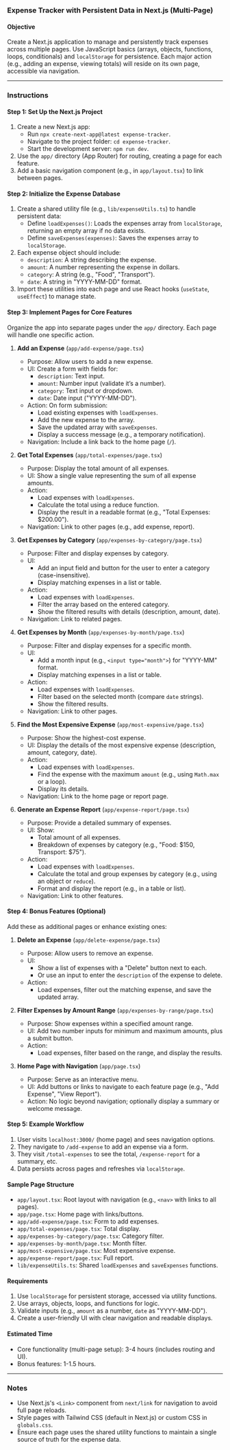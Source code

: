 ### Expense Tracker with Persistent Data in Next.js (Multi-Page)

#### Objective

Create a Next.js application to manage and persistently track expenses across multiple pages. Use JavaScript basics (arrays, objects, functions, loops, conditionals) and `localStorage` for persistence. Each major action (e.g., adding an expense, viewing totals) will reside on its own page, accessible via navigation.

---

### Instructions

#### Step 1: Set Up the Next.js Project

1. Create a new Next.js app:
   - Run `npx create-next-app@latest expense-tracker`.
   - Navigate to the project folder: `cd expense-tracker`.
   - Start the development server: `npm run dev`.
2. Use the `app/` directory (App Router) for routing, creating a page for each feature.
3. Add a basic navigation component (e.g., in `app/layout.tsx`) to link between pages.

#### Step 2: Initialize the Expense Database

1. Create a shared utility file (e.g., `lib/expenseUtils.ts`) to handle persistent data:
   - Define `loadExpenses()`: Loads the expenses array from `localStorage`, returning an empty array if no data exists.
   - Define `saveExpenses(expenses)`: Saves the expenses array to `localStorage`.
2. Each expense object should include:
   - `description`: A string describing the expense.
   - `amount`: A number representing the expense in dollars.
   - `category`: A string (e.g., "Food", "Transport").
   - `date`: A string in "YYYY-MM-DD" format.
3. Import these utilities into each page and use React hooks (`useState`, `useEffect`) to manage state.

#### Step 3: Implement Pages for Core Features

Organize the app into separate pages under the `app/` directory. Each page will handle one specific action.

1. **Add an Expense** (`app/add-expense/page.tsx`)

   - Purpose: Allow users to add a new expense.
   - UI: Create a form with fields for:
     - `description`: Text input.
     - `amount`: Number input (validate it’s a number).
     - `category`: Text input or dropdown.
     - `date`: Date input ("YYYY-MM-DD").
   - Action: On form submission:
     - Load existing expenses with `loadExpenses`.
     - Add the new expense to the array.
     - Save the updated array with `saveExpenses`.
     - Display a success message (e.g., a temporary notification).
   - Navigation: Include a link back to the home page (`/`).

2. **Get Total Expenses** (`app/total-expenses/page.tsx`)

   - Purpose: Display the total amount of all expenses.
   - UI: Show a single value representing the sum of all expense amounts.
   - Action:
     - Load expenses with `loadExpenses`.
     - Calculate the total using a reduce function.
     - Display the result in a readable format (e.g., "Total Expenses: $200.00").
   - Navigation: Link to other pages (e.g., add expense, report).

3. **Get Expenses by Category** (`app/expenses-by-category/page.tsx`)

   - Purpose: Filter and display expenses by category.
   - UI:
     - Add an input field and button for the user to enter a category (case-insensitive).
     - Display matching expenses in a list or table.
   - Action:
     - Load expenses with `loadExpenses`.
     - Filter the array based on the entered category.
     - Show the filtered results with details (description, amount, date).
   - Navigation: Link to related pages.

4. **Get Expenses by Month** (`app/expenses-by-month/page.tsx`)

   - Purpose: Filter and display expenses for a specific month.
   - UI:
     - Add a month input (e.g., `<input type="month">`) for "YYYY-MM" format.
     - Display matching expenses in a list or table.
   - Action:
     - Load expenses with `loadExpenses`.
     - Filter based on the selected month (compare `date` strings).
     - Show the filtered results.
   - Navigation: Link to other pages.

5. **Find the Most Expensive Expense** (`app/most-expensive/page.tsx`)

   - Purpose: Show the highest-cost expense.
   - UI: Display the details of the most expensive expense (description, amount, category, date).
   - Action:
     - Load expenses with `loadExpenses`.
     - Find the expense with the maximum `amount` (e.g., using `Math.max` or a loop).
     - Display its details.
   - Navigation: Link to the home page or report page.

6. **Generate an Expense Report** (`app/expense-report/page.tsx`)
   - Purpose: Provide a detailed summary of expenses.
   - UI: Show:
     - Total amount of all expenses.
     - Breakdown of expenses by category (e.g., "Food: $150, Transport: $75").
   - Action:
     - Load expenses with `loadExpenses`.
     - Calculate the total and group expenses by category (e.g., using an object or `reduce`).
     - Format and display the report (e.g., in a table or list).
   - Navigation: Link to other features.

#### Step 4: Bonus Features (Optional)

Add these as additional pages or enhance existing ones:

1. **Delete an Expense** (`app/delete-expense/page.tsx`)

   - Purpose: Allow users to remove an expense.
   - UI:
     - Show a list of expenses with a "Delete" button next to each.
     - Or use an input to enter the `description` of the expense to delete.
   - Action:
     - Load expenses, filter out the matching expense, and save the updated array.

2. **Filter Expenses by Amount Range** (`app/expenses-by-range/page.tsx`)

   - Purpose: Show expenses within a specified amount range.
   - UI: Add two number inputs for minimum and maximum amounts, plus a submit button.
   - Action:
     - Load expenses, filter based on the range, and display the results.

3. **Home Page with Navigation** (`app/page.tsx`)
   - Purpose: Serve as an interactive menu.
   - UI: Add buttons or links to navigate to each feature page (e.g., "Add Expense", "View Report").
   - Action: No logic beyond navigation; optionally display a summary or welcome message.

#### Step 5: Example Workflow

1. User visits `localhost:3000/` (home page) and sees navigation options.
2. They navigate to `/add-expense` to add an expense via a form.
3. They visit `/total-expenses` to see the total, `/expense-report` for a summary, etc.
4. Data persists across pages and refreshes via `localStorage`.

#### Sample Page Structure

- `app/layout.tsx`: Root layout with navigation (e.g., `<nav>` with links to all pages).
- `app/page.tsx`: Home page with links/buttons.
- `app/add-expense/page.tsx`: Form to add expenses.
- `app/total-expenses/page.tsx`: Total display.
- `app/expenses-by-category/page.tsx`: Category filter.
- `app/expenses-by-month/page.tsx`: Month filter.
- `app/most-expensive/page.tsx`: Most expensive expense.
- `app/expense-report/page.tsx`: Full report.
- `lib/expenseUtils.ts`: Shared `loadExpenses` and `saveExpenses` functions.

#### Requirements

1. Use `localStorage` for persistent storage, accessed via utility functions.
2. Use arrays, objects, loops, and functions for logic.
3. Validate inputs (e.g., `amount` as a number, `date` as "YYYY-MM-DD").
4. Create a user-friendly UI with clear navigation and readable displays.

#### Estimated Time

- Core functionality (multi-page setup): 3-4 hours (includes routing and UI).
- Bonus features: 1-1.5 hours.

---

### Notes

- Use Next.js's `<Link>` component from `next/link` for navigation to avoid full page reloads.
- Style pages with Tailwind CSS (default in Next.js) or custom CSS in `globals.css`.
- Ensure each page uses the shared utility functions to maintain a single source of truth for the expense data.
